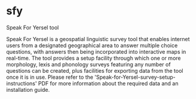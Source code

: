 # sfy
Speak For Yersel tool

Speak For Yersel is a geospatial linguistic survey tool that enables internet users from a designated geographical area to answer multiple choice questions, with answers then being incorporated into interactive maps in real-time.  The tool provides a setup facility through which one or more morphology, lexis and phonology surveys featuring any number of questions can be created, plus facilities for exporting data from the tool once it is in use. Please refer to the 'Speak-for-Yersel-survey-setup-instructions' PDF for more information about the required data and an installation guide.
